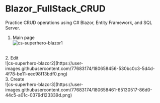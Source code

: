 # Blazor_FullStack_CRUD

Practice CRUD operations using C# Blazor, Entity Framework, and SQL Server.

1. Main page <br />
![cs-superhero-blazor1](https://user-images.githubusercontent.com/77683174/180658426-19c19163-5322-4c29-bd92-a20271997c44.png)
<br />
2. Edit <br />
![cs-superhero-blazor2](https://user-images.githubusercontent.com/77683174/180658456-530bc0c3-5d4d-4f78-be11-eec98f13bdf0.png)
<br />
3. Create <br />
![cs-superhero-blazor3](https://user-images.githubusercontent.com/77683174/180658461-65130517-86d0-44c5-a01c-0379d123339d.png)
